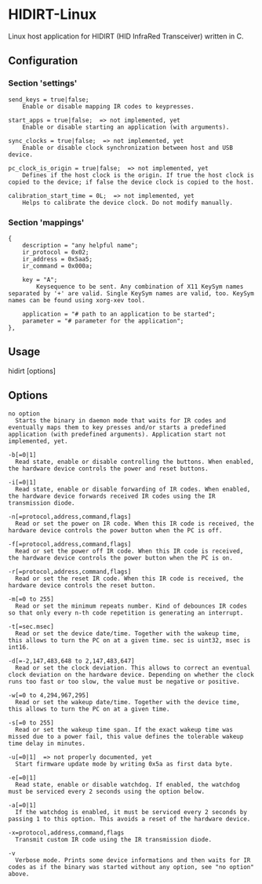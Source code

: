 # HIDIRT-Linux
Linux host application for HIDIRT (HID InfraRed Transceiver) written in C.

## Configuration

### Section 'settings'
    send_keys = true|false;
        Enable or disable mapping IR codes to keypresses.

    start_apps = true|false;  => not implemented, yet
        Enable or disable starting an application (with arguments).

    sync_clocks = true|false;  => not implemented, yet
        Enable or disable clock synchronization between host and USB device.

    pc_clock_is_origin = true|false;  => not implemented, yet
        Defines if the host clock is the origin. If true the host clock is copied to the device; if false the device clock is copied to the host.

    calibration_start_time = 0L;  => not implemented, yet
        Helps to calibrate the device clock. Do not modify manually.


### Section 'mappings'
    {
        description = "any helpful name";
        ir_protocol = 0x02;
        ir_address = 0x5aa5;
        ir_command = 0x000a;

        key = "A";
            Keysequence to be sent. Any combination of X11 KeySym names separated by '+' are valid. Single KeySym names are valid, too. KeySym names can be found using xorg-xev tool.

        application = "# path to an application to be started";
        parameter = "# parameter for the application";
    },

## Usage
hidirt [options]

## Options
    no option
      Starts the binary in daemon mode that waits for IR codes and eventually maps them to key presses and/or starts a predefined application (with predefined arguments). Application start not implemented, yet.

    -b[=0|1]
      Read state, enable or disable controlling the buttons. When enabled, the hardware device controls the power and reset buttons.

    -i[=0|1]
      Read state, enable or disable forwarding of IR codes. When enabled, the hardware device forwards received IR codes using the IR transmission diode.

    -n[=protocol,address,command,flags]
      Read or set the power on IR code. When this IR code is received, the hardware device controls the power button when the PC is off.

    -f[=protocol,address,command,flags]
      Read or set the power off IR code. When this IR code is received, the hardware device controls the power button when the PC is on.

    -r[=protocol,address,command,flags]
      Read or set the reset IR code. When this IR code is received, the hardware device controls the reset button.

    -m[=0 to 255]
      Read or set the minimum repeats number. Kind of debounces IR codes so that only every n-th code repetition is generating an interrupt.

    -t[=sec.msec]
      Read or set the device date/time. Together with the wakeup time, this allows to turn the PC on at a given time. sec is uint32, msec is int16.

    -d[=-2,147,483,648 to 2,147,483,647]
      Read or set the clock deviation. This allows to correct an eventual clock deviation on the hardware device. Depending on whether the clock runs too fast or too slow, the value must be negative or positive.

    -w[=0 to 4,294,967,295]
      Read or set the wakeup date/time. Together with the device time, this allows to turn the PC on at a given time.

    -s[=0 to 255]
      Read or set the wakeup time span. If the exact wakeup time was missed due to a power fail, this value defines the tolerable wakeup time delay in minutes.

    -u[=0|1]  => not properly documented, yet
      Start firmware update mode by writing 0x5a as first data byte.

    -e[=0|1]
      Read state, enable or disable watchdog. If enabled, the watchdog must be serviced every 2 seconds using the option below.

    -a[=0|1]
      If the watchdog is enabled, it must be serviced every 2 seconds by passing 1 to this option. This avoids a reset of the hardware device.

    -x=protocol,address,command,flags
      Transmit custom IR code using the IR transmission diode.

    -v
      Verbose mode. Prints some device informations and then waits for IR codes as if the binary was started without any option, see "no option" above.
